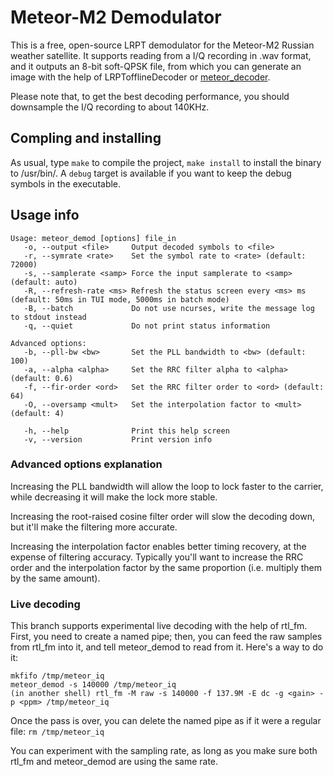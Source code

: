 # Meteor-M2 Demodulator

This is a free, open-source LRPT demodulator for the Meteor-M2 Russian weather
satellite. It supports reading from a I/Q recording in .wav format,
and it outputs an 8-bit soft-QPSK file, from which you can generate an image
with the help of LRPTofflineDecoder or
[meteor\_decoder](https://github.com/artlav/meteor_decoder).

Please note that, to get the best decoding performance, you should downsample
the I/Q recording to about 140KHz.

## Compling and installing

As usual, type `make` to compile the project, `make install` to install the
binary to /usr/bin/. A `debug` target is available if you want to keep the debug
symbols in the executable.

## Usage info
```
Usage: meteor_demod [options] file_in
   -o, --output <file>     Output decoded symbols to <file>
   -r, --symrate <rate>    Set the symbol rate to <rate> (default: 72000)
   -s, --samplerate <samp> Force the input samplerate to <samp> (default: auto)
   -R, --refresh-rate <ms> Refresh the status screen every <ms> ms (default: 50ms in TUI mode, 5000ms in batch mode)
   -B, --batch             Do not use ncurses, write the message log to stdout instead
   -q, --quiet             Do not print status information

Advanced options:
   -b, --pll-bw <bw>       Set the PLL bandwidth to <bw> (default: 100)
   -a, --alpha <alpha>     Set the RRC filter alpha to <alpha> (default: 0.6)
   -f, --fir-order <ord>   Set the RRC filter order to <ord> (default: 64)
   -O, --oversamp <mult>   Set the interpolation factor to <mult> (default: 4)

   -h, --help              Print this help screen
   -v, --version           Print version info
```

### Advanced options explanation

Increasing the PLL bandwidth will allow the loop to lock faster to the carrier,
while decreasing it will make the lock more stable.

Increasing the root-raised cosine filter order will slow the decoding down, but
it'll make the filtering more accurate.

Increasing the interpolation factor enables better timing recovery, at the
expense of filtering accuracy. Typically you'll want to increase the RRC order
and the interpolation factor by the same proportion (i.e. multiply them by the
same amount).


### Live decoding

This branch supports experimental live decoding with the help of rtl\_fm. First,
you need to create a named pipe; then, you can feed the raw samples from rtl\_fm
into it, and tell meteor\_demod to read from it. Here's a way to do it:
```
mkfifo /tmp/meteor_iq
meteor_demod -s 140000 /tmp/meteor_iq
(in another shell) rtl_fm -M raw -s 140000 -f 137.9M -E dc -g <gain> -p <ppm> /tmp/meteor_iq
```
Once the pass is over, you can delete the named pipe as if it were a
regular file: `rm /tmp/meteor_iq`

You can experiment with the sampling rate, as long as you make sure both rtl\_fm
and meteor\_demod are using the same rate.

